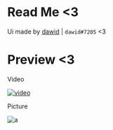  # Read Me <3
Ui made by [dawid](https://v3rmillion.net/member.php?action=profile&uid=1052423) | `dawid#7205` <3
# Preview <3
Video

[![video](https://img.youtube.com/vi/uQ7dYnlBPUI/0.jpg)](https://youtu.be/uQ7dYnlBPUI)

Picture

![a](https://cdn.discordapp.com/attachments/1011191316492845106/1075412901059379241/image.png)
